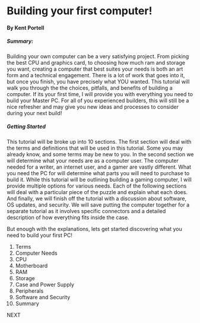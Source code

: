 # Building your first computer!
#### By Kent Portell

##### Summary:
Building your own computer can be a very satisfying project.  From picking the best CPU and graphics card, to choosing how much ram and storage you want, creating a computer that best suites your needs is both an art form and a technical engagement.  There is a lot of work that goes into it, but once you finish, you have precisely what YOU wanted.  This tutorial will walk you through the the choices, pitfalls, and benefits of building a computer.  If its your first time, I will provide you with everything you need to build your Master PC.  For all of you experienced builders, this will still be a nice refresher and may give you new ideas and processes to consider during your next build! 

##### Getting Started
This tutorial will be broke up into 10 sections.  The first section will deal with the terms and definitions that will be used in this tutorial.  Some you may already know, and some terms may be new to you.  In the second section we will determine what your needs are as a computer user.  The computer needed for a writer, an internet user, and a gamer are vastly different.  What you need the PC for will determine what parts you will need to purchase to build it.  While this tutorial will be outlining building a gaming computer, I will provide multiple options for various needs.  Each of the following sections will deal with a particular piece of the puzzle and explain what each does.  And finally, we will finish off the tutorial with a discussion about software, OS updates, and security.  We will save putting the computer together for a separate tutorial as it involves specific connectors and a detailed description of how everything fits inside the case.  

But enough with the explanations, lets get started discovering what you need to build your first PC!

1. Terms
2. Computer Needs
3. CPU
4. Motherboard
5. RAM
6. Storage
7. Case and Power Supply
8. Peripherals 
9. Software and Security
10. Summary

NEXT